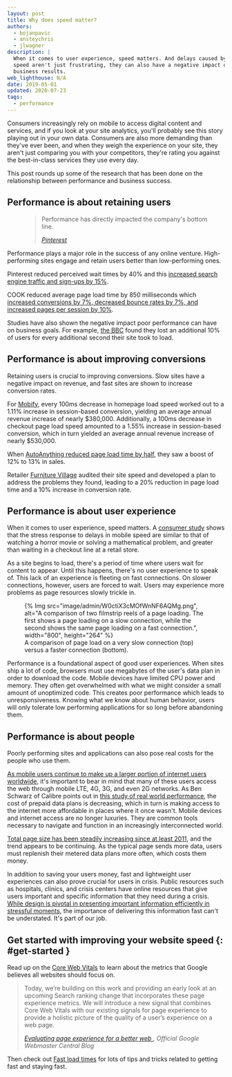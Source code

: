 ```yaml
---
layout: post
title: Why does speed matter?
authors:
  - bojanpavic
  - ansteychris
  - jlwagner
description: |
  When it comes to user experience, speed matters. And delays caused by mobile
  speed aren't just frustrating, they can also have a negative impact on
  business results.
web_lighthouse: N/A
date: 2019-05-01
updated: 2020-07-23
tags:
  - performance
---
```


Consumers increasingly rely on mobile to access digital content and services,
and if you look at your site analytics,
you'll probably see this story playing out in your own data.
Consumers are also more demanding than they've ever been,
and when they weigh the experience on your site, they aren't just comparing you with your competitors,
they're rating you against the best-in-class services they use every day.

This post rounds up some of the research that has been done on the relationship between performance and business success.

## Performance is about retaining users

<figure class="w-figure w-figure--inline-right">
  <blockquote>
    <p>
  	Performance has directly impacted the company's bottom line.
    </p>
    <cite>
      <a href="https://www.youtube.com/watch?v=Xryhxi45Q5M&feature=youtu.be&t=1366">Pinterest</a>
    </cite>
  </blockquote>
</figure>

Performance plays a major role in the success of any online venture.
High-performing sites engage and retain users better than low-performing ones.

Pinterest reduced perceived wait times by 40%
and this [increased search engine traffic and sign-ups by 15%](https://medium.com/@Pinterest_Engineering/driving-user-growth-with-performance-improvements-cfc50dafadd7).

COOK reduced average page load time by 850 milliseconds which
[increased conversions by 7%, decreased bounce rates by 7%, and increased pages per session by 10%](https://www.nccgroup.trust/globalassets/resources/uk/case-studies/web-performance/cook-case-study.pdf).

Studies have also shown the negative impact poor performance can have on business goals.
For example, [the BBC](https://www.creativebloq.com/features/how-the-bbc-builds-websites-that-scale)
found they lost an additional 10% of users for every additional second their site took to load.

## Performance is about improving conversions

Retaining users is crucial to improving conversions.
Slow sites have a negative impact on revenue, and fast sites are shown to increase conversion rates.

For [Mobify](http://resources.mobify.com/2016-Q2-mobile-insights-benchmark-report.html),
every 100ms decrease in homepage load speed worked out to a 1.11% increase in session-based conversion,
yielding an average annual revenue increase of nearly $380,000.
Additionally, a 100ms decrease in checkout page load speed amounted to a 1.55% increase in session-based conversion,
which in turn yielded an average annual revenue increase of nearly $530,000.

When [AutoAnything reduced page load time by half](https://www.digitalcommerce360.com/2010/08/19/web-accelerator-revs-conversion-and-sales-autoanything/),
they saw a boost of 12% to 13% in sales.

Retailer [Furniture Village](https://www.thinkwithgoogle.com/intl/en-gb/success-stories/uk-success-stories/furniture-village-and-greenlight-slash-page-load-times-boosting-user-experience/) audited their site speed and developed a plan to address the problems they found,
leading to a 20% reduction in page load time and a 10% increase in conversion rate.

## Performance is about user experience

When it comes to user experience, speed matters.
A [consumer study](https://www.ericsson.com/en/press-releases/2016/2/streaming-delays-mentally-taxing-for-smartphone-users-ericsson-mobility-report)
shows that the stress response to delays in mobile speed are similar to that of watching a horror movie or solving a mathematical problem,
and greater than waiting in a checkout line at a retail store.

As a site begins to load, there's a period of time where users wait for content to appear.
Until this happens, there's no user experience to speak of.
This lack of an experience is fleeting on fast connections.
On slower connections, however, users are forced to wait.
Users may experience more problems as page resources slowly trickle in.

<figure class="w-figure">
  {% Img src="image/admin/W0ctiX3cMOfWnNF6AQMg.png", alt="A comparison of two filmstrip reels of a page loading. The first shows a page loading on a slow connection, while the second shows the same page loading on a fast connection.", width="800", height="264" %}
  <figcaption>A comparison of page load on a very slow connection
(top) versus a faster connection (bottom).</figcaption>
</figure>

Performance is a foundational aspect of good user experiences.
When sites ship a lot of code, browsers must use megabytes of the user's data plan in order to download the code.
Mobile devices have limited CPU power and memory.
They often get overwhelmed with what we might consider a small amount of unoptimized code.
This creates poor performance which leads to unresponsiveness.
Knowing what we know about human behavior, users will only tolerate low performing applications for so long before abandoning them.

## Performance is about people

Poorly performing sites and applications can also pose real costs for the
people who use them.

[As mobile users continue to make up a larger portion of internet users
worldwide](http://gs.statcounter.com/platform-market-share/desktop-mobile-tablet),
it's important to bear in mind that many of these users access the web through
mobile LTE, 4G, 3G, and even 2G networks.
As Ben Schwarz of Calibre points out in
[this study of real world performance](https://calibreapp.com/blog/beyond-the-bubble),
the cost of prepaid data plans is decreasing,
which in turn is making access to the internet more affordable in places where it once wasn't.
Mobile devices and internet access are no longer luxuries.
They are common tools necessary to navigate and function in an increasingly interconnected world.

[Total page size has been steadily increasing since at least 2011](http://beta.httparchive.org/reports/state-of-the-web#bytesTotal),
and the trend appears to be continuing.
As the typical page sends more data,
users must replenish their metered data plans more often, which costs them money.

In addition to saving your users money,
fast and lightweight user experiences can also prove crucial for users in crisis.
Public resources such as hospitals, clinics,
and crisis centers have online resources that give users important and specific information that they need during a crisis.
[While design is pivotal in presenting important information efficiently in stressful moments](https://aneventapart.com/news/post/eric-meyer-designing-for-crisis),
the importance of delivering this information fast can't be understated.
It's part of our job.

## Get started with improving your website speed {: #get-started }

Read up on the [Core Web Vitals](/vitals/#core-web-vitals) to learn about the metrics
that Google believes all websites should focus on.

<blockquote>
  <p>
	  Today, we’re building on this work and providing an early
	  look at an upcoming Search ranking change that incorporates
	  these page experience metrics. We will introduce a new signal
	  that combines Core Web Vitals with our existing signals for page
	  experience to provide a holistic picture of the quality of a user’s
	  experience on a web page.
  </p>
  <cite>
    <a href="https://webmasters.googleblog.com/2020/05/evaluating-page-experience.html">
      Evaluating page experience for a better web
    </a>, Official Google Webmaster Central Blog
  </cite>
</blockquote>

Then check out [Fast load times](/fast/) for lots of tips and tricks
related to getting fast and staying fast.

